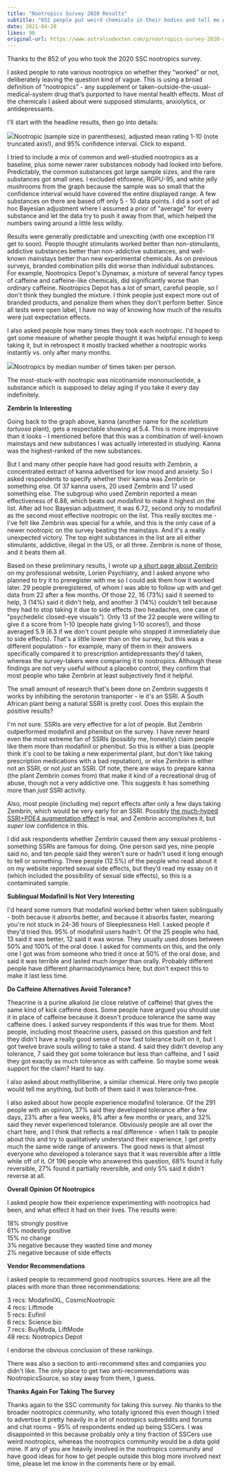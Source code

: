 ```yaml
---
title: "Nootropics Survey 2020 Results"
subtitle: "852 people put weird chemicals in their bodies and tell me what happened"
date: 2021-04-28
likes: 90
original-url: https://www.astralcodexten.com/p/nootropics-survey-2020-results
---
```

Thanks to the 852 of you who took the 2020 SSC nootropics survey. 

I asked people to rate various nootropics on whether they “worked” or not, deliberately leaving the question kind of vague. This is using a broad definition of “nootropics” - any supplement or taken-outside-the-usual-medical-system drug that’s purported to have mental health effects. Most of the chemicals I asked about were supposed stimulants, anxiolytics, or antidepressants.

I'll start with the headline results, then go into details:

[![](https://substackcdn.com/image/fetch/w_1456,c_limit,f_auto,q_auto:good,fl_progressive:steep/https%3A%2F%2Fbucketeer-e05bbc84-baa3-437e-9518-adb32be77984.s3.amazonaws.com%2Fpublic%2Fimages%2F0bb586e9-8914-4bef-89ba-bb49c609cd25_1185x765.png)](https://substackcdn.com/image/fetch/f_auto,q_auto:good,fl_progressive:steep/https%3A%2F%2Fbucketeer-e05bbc84-baa3-437e-9518-adb32be77984.s3.amazonaws.com%2Fpublic%2Fimages%2F0bb586e9-8914-4bef-89ba-bb49c609cd25_1185x765.png)Nootropic (sample size in parentheses), adjusted mean rating 1-10 (note truncated axis!), and 95% confidence interval. Click to expand.

I tried to include a mix of common and well-studied nootropics as a baseline, plus some newer rarer substances nobody had looked into before. Predictably, the common substances got large sample sizes, and the rare substances got small ones. I excluded etifoxene, RGPU-95, and white jelly mushrooms from the graph because the sample was so small that the confidence interval would have covered the entire displayed range. A few substances on there are based off only 5 - 10 data points. I did a sort of ad hoc Bayesian adjustment where I assumed a prior of "average" for every substance and let the data try to push it away from that, which helped the numbers swing around a little less wildly.

Results were generally predictable and unexciting (with one exception I'll get to soon). People thought stimulants worked better than non-stimulants, addictive substances better than non-addictive substances, and well-known mainstays better than new experimental chemicals. As on previous surveys, branded combination pills did worse than individual substances. For example, Nootropics Depot's Dynamax, a mixture of several fancy types of caffeine and caffeine-like chemicals, did significantly worse than ordinary caffeine. Nootropics Depot has a lot of smart, careful people, so I don't think they bungled the mixture. I think people just expect more out of branded products, and penalize them when they don't perform better. Since all tests were open label, I have no way of knowing how much of the results were just expectation effects.

I also asked people how many times they took each nootropic. I'd hoped to get some measure of whether people thought it was helpful enough to keep taking it, but in retrospect it mostly tracked whether a nootropic works instantly vs. only after many months. 

[![](https://substackcdn.com/image/fetch/w_1456,c_limit,f_auto,q_auto:good,fl_progressive:steep/https%3A%2F%2Fbucketeer-e05bbc84-baa3-437e-9518-adb32be77984.s3.amazonaws.com%2Fpublic%2Fimages%2F48ad14af-1344-4e19-87a0-61cbce1864cd_800x444.png)](https://substackcdn.com/image/fetch/f_auto,q_auto:good,fl_progressive:steep/https%3A%2F%2Fbucketeer-e05bbc84-baa3-437e-9518-adb32be77984.s3.amazonaws.com%2Fpublic%2Fimages%2F48ad14af-1344-4e19-87a0-61cbce1864cd_800x444.png)Nootropics by median number of times taken per person.

The most-stuck-with nootropic was nicotinamide mononucleotide, a substance which is supposed to delay aging if you take it every day indefinitely. 

**Zembrin Is Interesting**

Going back to the graph above, kanna (another name for the _sceletium tortuosa_ plant), gets a respectable showing at 5.4. This is more impressive than it looks - I mentioned before that this was a combination of well-known mainstays and new substances I was actually interested in studying. Kanna was the highest-ranked of the new substances.

But I and many other people have had good results with Zembrin, a concentrated extract of kanna advertised for low mood and anxiety. So I asked respondents to specify whether their kanna was Zembrin or something else. Of 37 kanna users, 20 used Zembrin and 17 used something else. The subgroup who used Zembrin reported a mean effectiveness of 6.88, which beats out modafinil to make it highest on the list. After ad hoc Bayesian adjustment, it was 6.72, second only to modafinil as the second most effective nootropic on the list. This really excites me - I've felt like Zembrin was special for a while, and this is the only case of a newer nootropic on the survey beating the mainstays. And it's a really unexpected victory. The top eight substances in the list are all either stimulants, addictive, illegal in the US, or all three. Zembrin is none of those, and it beats them all.

Based on these preliminary results, I wrote up [a short page about Zembrin](https://lorienpsych.com/2020/12/08/kanna-zembrin/) on my professional website, Lorien Psychiatry, and I asked anyone who planned to try it to preregister with me so I could ask them how it worked later. 29 people preregistered, of whom I was able to follow up with and get data from 22 after a few months. Of those 22, 16 (73%) said it seemed to help, 3 (14%) said it didn't help, and another 3 (14%) couldn't tell because they had to stop taking it due to side effects (two headaches, one case of "psychedelic closed-eye visuals"). Only 13 of the 22 people were willing to give it a score from 1-10 (people hate giving 1-10 scores!), and those averaged 5.9 (6.3 if we don't count people who stopped it immediately due to side effects). That's a little lower than on the survey, but this was a different population - for example, many of them in their answers specifically compared it to prescription antidepressants they'd taken, whereas the survey-takers were comparing it to nootropics. Although these findings are not very useful without a placebo control, they confirm that most people who take Zembrin at least subjectively find it helpful. 

The small amount of research that's been done on Zembrin suggests it works by inhibiting the serotonin transporter - ie it's an SSRI. A South African plant being a natural SSRI is pretty cool. Does this explain the positive results?

I'm not sure. SSRIs are very effective for a lot of people. But Zembrin outperformed modafinil and phenibut on the survey. I have never heard even the most extreme fan of SSRIs (possibly me, honestly) claim people like them more than modafinil or phenibut. So this is either a bias (people think it's cool to be taking a new experimental plant, but don't like taking prescription medications with a bad reputation), or else Zembrin is either not an SSRI, or not _just_ an SSRI. Of note, there are ways to prepare kanna (the plant Zembrin comes from) that make it kind of a recreational drug of abuse, though not a very addictive one. This suggests it has something more than _just_ SSRI activity.

Also, most people (including me) report effects after only a few days taking Zembrin, which would be very early for an SSRI. Possibly [the much-hyped SSRI+PDE4 augmentation effect](https://www.ncbi.nlm.nih.gov/pmc/articles/PMC2762440/) is real, and Zembrin accomplishes it, but _super_ low confidence in this.

I did ask respondents whether Zembrin caused them any sexual problems - something SSRIs are famous for doing. One person said yes, nine people said no, and ten people said they weren't sure or hadn't used it long enough to tell or something. Three people (12.5%) of the people who read about it on my website reported sexual side effects, but they’d read my essay on it (which included the possibility of sexual side effects), so this is a contaminated sample.

 **Sublingual Modafinil Is Not Very Interesting**

I'd heard some rumors that modafinil worked better when taken sublingually - both because it absorbs better, and because it absorbs faster, meaning you're not stuck in 24-36 hours of Sleeplessness Hell. I asked people if they'd tried this. 95% of modafinil users hadn't. Of the 25 people who had, 13 said it was better, 12 said it was worse. They usually used doses between 50% and 100% of the oral dose. I asked for comments on this, and the only one I got was from someone who tried it once at 50% of the oral dose, and said it was terrible and lasted much _longer_ than orally. Probably different people have different pharmacodynamics here, but don't expect this to make it last less time.

 **Do Caffeine Alternatives Avoid Tolerance?**

Theacrine is a purine alkaloid (ie close relative of caffeine) that gives the same kind of kick caffeine does. Some people have argued you should use it in place of caffeine because it doesn't produce tolerance the same way caffeine does. I asked survey respondents if this was true for them. Most people, including most theacrine users, passed on this question and felt they didn't have a really good sense of how fast tolerance built on it, but I got twelve brave souls willing to take a stand. 4 said they didn't develop any tolerance, 7 said they got some tolerance but less than caffeine, and 1 said they got exactly as much tolerance as with caffeine. So maybe some weak support for the claim? Hard to say.

I also asked about methylliberine, a similar chemical. Here only two people would tell me anything, but both of them said it was tolerance-free.

I also asked about how people experience modafinil tolerance. Of the 291 people with an opinion, 37% said they developed tolerance after a few days, 23% after a few weeks, 8% after a few months or years, and 32% said they never experienced tolerance. Obviously people are all over the chart here, and I think that reflects a real difference - when I talk to people about this and try to qualitatively understand their experience, I get pretty much the same wide range of answers. The good news is that almost everyone who developed a tolerance says that it was reversible after a little while off of it. Of 196 people who answered this question, 68% found it fully reversible, 27% found it partially reversible, and only 5% said it didn't reverse at all. 

**Overall Opinion Of Nootropics**

I asked people how their experience experimenting with nootropics had been, and what effect it had on their lives. The results were:

18% strongly positive  
61% modestly positive  
15% no change  
3% negative because they wasted time and money  
2% negative because of side effects

 **Vendor Recommendations**

I asked people to recommend good nootropics sources. Here are all the places with more than three recommendations:

3 recs: ModafinilXL, CosmicNootropic  
4 recs: Liftmode  
5 recs: Eufinil  
6 recs: Science.bio  
7 recs: BuyModa, LiftMode  
48 recs: Nootropics Depot

I endorse the obvious conclusion of these rankings.

There was also a section to anti-recommend sites and companies you didn't like. The only place to get two anti-recommendations was NootropicsSource, so stay away from them, I guess.

 **Thanks Again For Taking The Survey**

Thanks again to the SSC community for taking this survey. _No_ thanks to the broader nootropics community, who totally ignored this even though I tried to advertise it pretty heavily in a lot of nootropics subreddits and forums and chat rooms - 95% of respondents ended up being SSCers. I was disappointed in this because probably only a tiny fraction of SSCers use weird nootropics, whereas the nootropics community would be a data gold mine. If any of you are heavily involved in the nootropics community and have good ideas for how to get people outside this blog more involved next time, please let me know in the comments here or by email.
